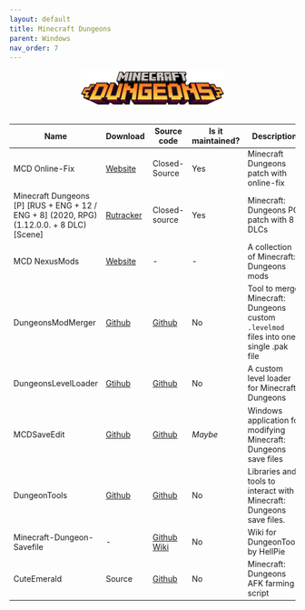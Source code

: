 ```yaml
---
layout: default
title: Minecraft Dungeons
parent: Windows
nav_order: 7
---
```


<div class="center">
  <img src="/assets/images/docs/minecraft-dungeons.png" alt="Minecraft Dungeons" class="center-image">
</div>

<style>
  .center {
    display: flex;
    justify-content: center;
    align-items: center;
    
  }

  .center-image {
    max-width: 50%; /* This will make the image responsive */
    margin: auto;
  }
</style>

<br>

Name | Download | Source code | Is it maintained? | Description
------ | ------ | ------ | ------| ------
MCD Online-Fix | [Website](https://online-fix.me/games/rpg/16413-minecraft-dungeons-po-seti.html) | Closed-Source | Yes | Minecraft Dungeons patch with online-fix
Minecraft Dungeons [P] [RUS + ENG + 12 / ENG + 8] (2020, RPG) (1.12.0.0. + 8 DLC) [Scene] | [Rutracker](https://rutracker.org/forum/viewtopic.php?t=5998861) | Closed-source | Yes | Minecraft: Dungeons PC patch with 8 DLCs
MCD NexusMods | [Website](https://www.nexusmods.com/minecraftdungeons/mods/76) | - | - | A collection of Minecraft: Dungeons mods
DungeonsModMerger | [Github](https://github.com/LukeFZ/DungeonsModMerger/releases) | [Github](https://github.com/LukeFZ/DungeonsModMerger) | No | Tool to merge Minecraft: Dungeons custom `.levelmod` files into one single .pak file
DungeonsLevelLoader | [Gtihub](https://github.com/LukeFZ/DungeonsLevelLoader/releases) | [Github](https://github.com/LukeFZ/DungeonsLevelLoader) | No | A custom level loader for Minecraft: Dungeons
MCDSaveEdit | [Github](https://github.com/CutFlame/MCDSaveEdit/releases) | [Github](https://github.com/CutFlame/MCDSaveEdit) | *Maybe* | Windows application for modifying Minecraft: Dungeons save files
DungeonTools | [Github](https://github.com/HellPie/DungeonTools/releases) | [Github](https://github.com/HellPie/DungeonTools) | No | Libraries and tools to interact with Minecraft: Dungeons save files.
Minecraft-Dungeon-Savefile | - | [Github Wiki](https://github.com/HecknTarnation/Minecraft-Dungeons-Savefile/wiki) | No | Wiki for DungeonTools by HellPie
CuteEmerald | Source | [Github](https://github.com/Mortafix/CuteEmerald) | No | Minecraft: Dungeons AFK farming script
